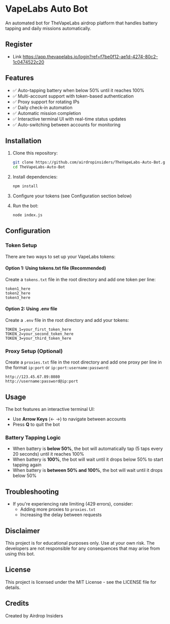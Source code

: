 # VapeLabs Auto Bot

An automated bot for TheVapeLabs airdrop platform that handles battery tapping and daily missions automatically.

## Register

- Link https://app.thevapelabs.io/login?ref=f7be0f12-ae1d-4274-80c2-1c0474522c20

## Features

- ✅ Auto-tapping battery when below 50% until it reaches 100%
- ✅ Multi-account support with token-based authentication
- ✅ Proxy support for rotating IPs
- ✅ Daily check-in automation
- ✅ Automatic mission completion
- ✅ Interactive terminal UI with real-time status updates
- ✅ Auto-switching between accounts for monitoring

## Installation

1. Clone this repository:
   ```bash
   git clone https://github.com/airdropinsiders/TheVapeLabs-Auto-Bot.git
   cd TheVapeLabs-Auto-Bot
   ```

2. Install dependencies:
   ```bash
   npm install
   ```

3. Configure your tokens (see Configuration section below)

4. Run the bot:
   ```bash
   node index.js
   ```

## Configuration

### Token Setup

There are two ways to set up your VapeLabs tokens:

#### Option 1: Using tokens.txt file (Recommended)

Create a `tokens.txt` file in the root directory and add one token per line:

```
token1_here
token2_here
token3_here
```

#### Option 2: Using .env file

Create a `.env` file in the root directory and add your tokens:

```
TOKEN_1=your_first_token_here
TOKEN_2=your_second_token_here
TOKEN_3=your_third_token_here
```

### Proxy Setup (Optional)

Create a `proxies.txt` file in the root directory and add one proxy per line in the format `ip:port` or `ip:port:username:password`:

```
http://123.45.67.89:8080
http://username:password@ip:port
```

## Usage

The bot features an interactive terminal UI:

- Use **Arrow Keys** (← →) to navigate between accounts
- Press **Q** to quit the bot

### Battery Tapping Logic

- When battery is **below 50%**, the bot will automatically tap (5 taps every 20 seconds) until it reaches 100%
- When battery is **100%**, the bot will wait until it drops below 50% to start tapping again
- When battery is **between 50% and 100%**, the bot will wait until it drops below 50%

## Troubleshooting

- If you're experiencing rate limiting (429 errors), consider:
  - Adding more proxies to `proxies.txt`
  - Increasing the delay between requests

## Disclaimer

This project is for educational purposes only. Use at your own risk. The developers are not responsible for any consequences that may arise from using this bot.

## License

This project is licensed under the MIT License - see the LICENSE file for details.

## Credits

Created by Airdrop Insiders
